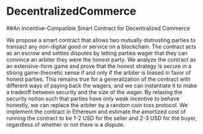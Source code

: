 # DecentralizedCommerce
##An Incentive-Compatible Smart Contract for Decentralized Commerce

We propose a smart contract that allows two mutually distrusting parties to transact any non-digital good or service on a blockchain. The contract acts as an escrow and settles disputes by letting parties wager that they can convince an arbiter they were the honest party. We analyze the contract as an extensive-form game and prove that the honest strategy is secure in a strong game-theoretic sense if and only if the arbiter is biased in favor of honest parties. This remains true for a generalization of the contract with different ways of paying back the wagers, and we can instantiate it to make a tradeoff between security and the size of the wager. By relaxing the security notion such that parties have only weak incentive to behave honestly, we can replace the arbiter by a random coin toss protocol. We implement the contract in Ethereum and estimate the amortized cost of running the contract to be 1-2 USD for the seller and 2-3 USD for the buyer, regardless of whether or not there is a dispute.
